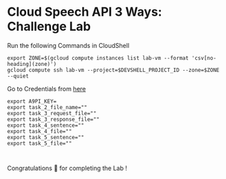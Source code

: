 # Cloud Speech API 3 Ways: Challenge Lab
Run the following Commands in CloudShell

```
export ZONE=$(gcloud compute instances list lab-vm --format 'csv[no-heading](zone)')
gcloud compute ssh lab-vm --project=$DEVSHELL_PROJECT_ID --zone=$ZONE --quiet

```
Go to Credentials from [here](https://console.cloud.google.com/apis/credentials)

```
export A9PI_KEY=
export task_2_file_name=""
export task_3_request_file=""
export task_3_response_file=""
export task_4_sentence=""
export task_4_file=""
export task_5_sentence=""
export task_5_file=""

```

```


```
Congratulations 🎉 for completing the Lab !
